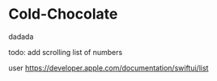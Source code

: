 # Cold-Chocolate
dadada

todo: add scrolling list of numbers

user https://developer.apple.com/documentation/swiftui/list
